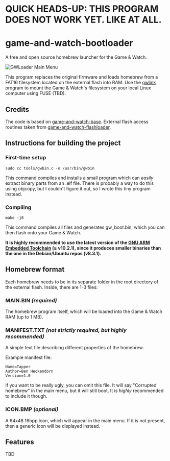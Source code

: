 # QUICK HEADS-UP: THIS PROGRAM DOES NOT WORK YET. LIKE AT ALL.

# game-and-watch-bootloader

A free and open source homebrew launcher for the Game & Watch.

![GWLoader Main Menu](http://gw.prochazka.ml/menu.jpg)

This program replaces the original firmware and loads homebrew from a FAT16 filesystem located on the external flash into RAM. Use the [gwlink](https://github.com/prochazkaml/gwlink) program to mount the Game & Watch's filesystem on your local Linux computer using FUSE (TBD).

## Credits

The code is based on [game-and-watch-base](https://github.com/ghidraninja/game-and-watch-base). External flash access routines taken from [game-and-watch-flashloader](https://github.com/ghidraninja/game-and-watch-flashloader).

## Instructions for building the project

### First-time setup

```
sudo cc tools/gwbin.c -o /usr/bin/gwbin
```

This command compiles and installs a small program which can _easily_ extract binary parts from an .elf file. There is probably a way to do this using objcopy, but I couldn't figure it out, so I wrote this tiny program instead.

### Compiling

```
make -j8
```

This command compiles all files and generates gw_boot.bin, which you can then flash onto your Game & Watch.

**It is highly recommended to use the latest version of the [GNU ARM Embedded Toolchain](https://developer.arm.com/tools-and-software/open-source-software/developer-tools/gnu-toolchain/gnu-rm/downloads) (≥ v10.2.1), since it produces smaller binaries than the one in the Debian/Ubuntu repos (v8.3.1).**

## Homebrew format

Each homebrew needs to be in its separate folder in the root directory of the external flash. Inside, there are 1-3 files:

### MAIN.BIN _(required)_

The homebrew program itself, which will be loaded into the Game & Watch RAM (up to 1 MB).

### MANIFEST.TXT _(not strictly required, but highly recommended)_

A simple text file describing different properties of the homebrew.

Example manifest file:

```
Name=Tapper
Author=Ben Heckendorn
Version=1.0
```

If you want to be really ugly, you can omit this file. It will say "Corrupted homebrew" in the main menu, but it will still boot. It is _highly_ recommended to include it though.

### ICON.BMP _(optional)_

A 64x48 16bpp icon, which will appear in the main menu. If it is not present, then a generic icon will be displayed instead.

## Features

TBD
